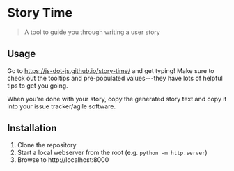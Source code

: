 Story Time
==========

> A tool to guide you through writing a user story

## Usage

Go to https://js-dot-js.github.io/story-time/ and get typing! Make sure to
check out the tooltips and pre-populated values---they have lots of helpful
tips to get you going.

When you're done with your story, copy the generated story text and copy it into
your issue tracker/agile software.

## Installation

1. Clone the repository
2. Start a local webserver from the root (e.g. `python -m http.server`) 
3. Browse to http://localhost:8000
